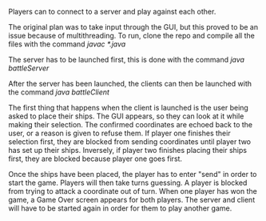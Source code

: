 Players can to connect to a server and play against each other.

The original plan was to take input through the GUI, but this proved to be an issue because of multithreading. To run, clone the repo and compile all the files with the command _javac *.java_

The server has to be launched first, this is done with the command _java battleServer_

After the server has been launched, the clients can then be launched with the command _java battleClient_

The first thing that happens when the client is launched is the user being asked to place their ships. The GUI appears, so they can look at it while making their selection. The confirmed coordinates are echoed back to the user, or a reason is given to refuse them. If player one finishes their selection first, they are blocked from sending coordinates until player two has set up their ships. Inversely, if player two finishes placing their ships first, they are blocked because player one goes first.

Once the ships have been placed, the player has to enter "send" in order to start the game. Players will then take turns guessing. A player is blocked from trying to attack a coordinate out of turn. When one player has won the game, a Game Over screen appears for both players. The server and client will have to be started again in order for them to play another game.
